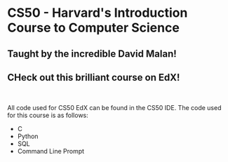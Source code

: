 # CS50 - Harvard's Introduction Course to Computer Science 
## Taught by the incredible David Malan!
## CHeck out this brilliant course on EdX!

<br>

All code used for CS50 EdX can be found in the CS50 IDE. The code used for this course is as follows:
- C
- Python
- SQL
- Command Line Prompt
